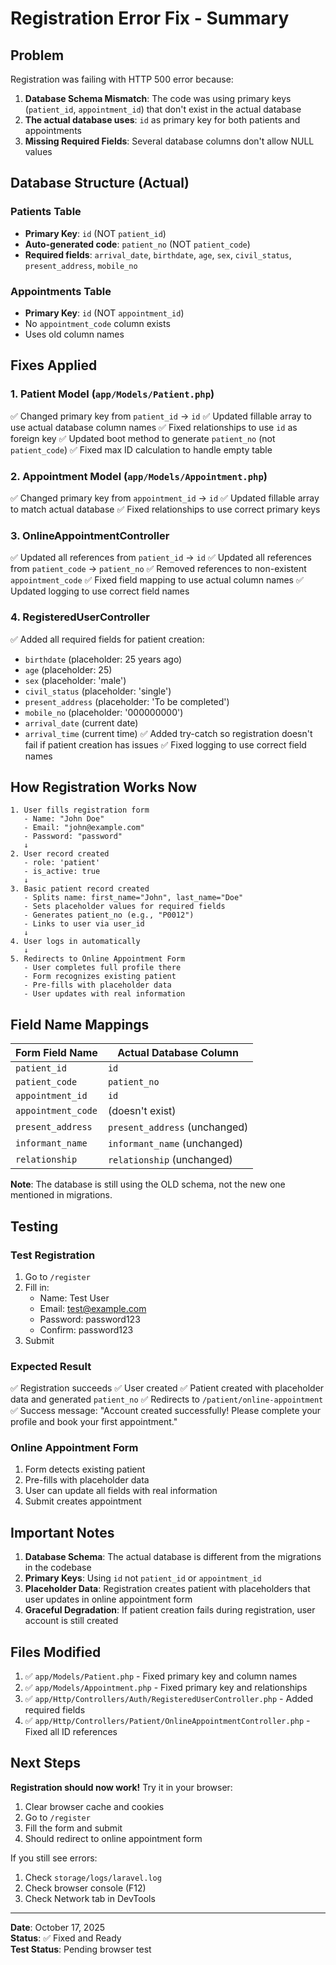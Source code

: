 # Registration Error Fix - Summary

## Problem

Registration was failing with HTTP 500 error because:
1. **Database Schema Mismatch**: The code was using primary keys (`patient_id`, `appointment_id`) that don't exist in the actual database
2. **The actual database uses**: `id` as primary key for both patients and appointments
3. **Missing Required Fields**: Several database columns don't allow NULL values

## Database Structure (Actual)

### Patients Table
- **Primary Key**: `id` (NOT `patient_id`)
- **Auto-generated code**: `patient_no` (NOT `patient_code`)
- **Required fields**: `arrival_date`, `birthdate`, `age`, `sex`, `civil_status`, `present_address`, `mobile_no`

### Appointments Table  
- **Primary Key**: `id` (NOT `appointment_id`)
- No `appointment_code` column exists
- Uses old column names

## Fixes Applied

### 1. Patient Model (`app/Models/Patient.php`)
✅ Changed primary key from `patient_id` → `id`
✅ Updated fillable array to use actual database column names
✅ Fixed relationships to use `id` as foreign key
✅ Updated boot method to generate `patient_no` (not `patient_code`)
✅ Fixed max ID calculation to handle empty table

### 2. Appointment Model (`app/Models/Appointment.php`)
✅ Changed primary key from `appointment_id` → `id`
✅ Updated fillable array to match actual database
✅ Fixed relationships to use correct primary keys

### 3. OnlineAppointmentController
✅ Updated all references from `patient_id` → `id`
✅ Updated all references from `patient_code` → `patient_no`
✅ Removed references to non-existent `appointment_code`
✅ Fixed field mapping to use actual column names
✅ Updated logging to use correct field names

### 4. RegisteredUserController
✅ Added all required fields for patient creation:
  - `birthdate` (placeholder: 25 years ago)
  - `age` (placeholder: 25)
  - `sex` (placeholder: 'male')
  - `civil_status` (placeholder: 'single')
  - `present_address` (placeholder: 'To be completed')
  - `mobile_no` (placeholder: '000000000')
  - `arrival_date` (current date)
  - `arrival_time` (current time)
✅ Added try-catch so registration doesn't fail if patient creation has issues
✅ Fixed logging to use correct field names

## How Registration Works Now

```
1. User fills registration form
   - Name: "John Doe"
   - Email: "john@example.com"
   - Password: "password"
   ↓
2. User record created
   - role: 'patient'
   - is_active: true
   ↓
3. Basic patient record created
   - Splits name: first_name="John", last_name="Doe"
   - Sets placeholder values for required fields
   - Generates patient_no (e.g., "P0012")
   - Links to user via user_id
   ↓
4. User logs in automatically
   ↓
5. Redirects to Online Appointment Form
   - User completes full profile there
   - Form recognizes existing patient
   - Pre-fills with placeholder data
   - User updates with real information
```

## Field Name Mappings

| Form Field Name | Actual Database Column |
|----------------|------------------------|
| `patient_id` | `id` |
| `patient_code` | `patient_no` |
| `appointment_id` | `id` |
| `appointment_code` | (doesn't exist) |
| `present_address` | `present_address` (unchanged) |
| `informant_name` | `informant_name` (unchanged) |
| `relationship` | `relationship` (unchanged) |

**Note**: The database is still using the OLD schema, not the new one mentioned in migrations.

## Testing

### Test Registration
1. Go to `/register`
2. Fill in:
   - Name: Test User
   - Email: test@example.com
   - Password: password123
   - Confirm: password123
3. Submit

### Expected Result
✅ Registration succeeds
✅ User created
✅ Patient created with placeholder data and generated `patient_no`
✅ Redirects to `/patient/online-appointment`
✅ Success message: "Account created successfully! Please complete your profile and book your first appointment."

### Online Appointment Form
1. Form detects existing patient
2. Pre-fills with placeholder data
3. User can update all fields with real information
4. Submit creates appointment

## Important Notes

1. **Database Schema**: The actual database is different from the migrations in the codebase
2. **Primary Keys**: Using `id` not `patient_id` or `appointment_id`
3. **Placeholder Data**: Registration creates patient with placeholders that user updates in online appointment form
4. **Graceful Degradation**: If patient creation fails during registration, user account is still created

## Files Modified

1. ✅ `app/Models/Patient.php` - Fixed primary key and column names
2. ✅ `app/Models/Appointment.php` - Fixed primary key and relationships
3. ✅ `app/Http/Controllers/Auth/RegisteredUserController.php` - Added required fields
4. ✅ `app/Http/Controllers/Patient/OnlineAppointmentController.php` - Fixed all ID references

## Next Steps

**Registration should now work!** Try it in your browser:
1. Clear browser cache and cookies
2. Go to `/register`
3. Fill the form and submit
4. Should redirect to online appointment form

If you still see errors:
1. Check `storage/logs/laravel.log`
2. Check browser console (F12)
3. Check Network tab in DevTools

---

**Date**: October 17, 2025  
**Status**: ✅ Fixed and Ready  
**Test Status**: Pending browser test


